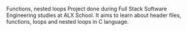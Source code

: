 Functions, nested loops
Project done during Full Stack Software Engineering studies at ALX School. It aims to learn about header files, functions, loops and nested loops in C language.
